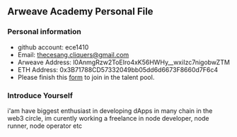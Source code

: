 ## Arweave Academy Personal File

### Personal information

- github account: ece1410
- Email: thecesang.cliquers@gmail.com
- Arweave Address: l0AnmgRzw2ToEIro4xK56HWHy__wxiIzc7nigobwZTM
- ETH Address: 0x3B71788CD57332049bb05dd6d6673F8660d7F6c4
- Please finish this [form](https://docs.google.com/forms/d/e/1FAIpQLSfWA5fIIcBgmRppm3jNz5vmf9Mai_QMVil-2pO4r7YKn_Zhtw/viewform?usp=sf_link) to join in the talent pool.

### Introduce Yourself
 i'am have biggest enthusiast in developing dApps in many chain in the web3 circle, im curently working a freelance in node developer, node runner, node operator etc
